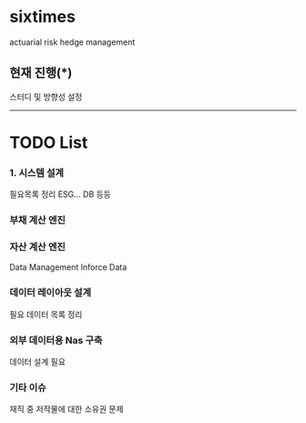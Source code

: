 # sixtimes
actuarial risk hedge management

## 현재 진행(*)
스터디 및 방향성 설정

---

# TODO List

### 1. 시스템 설계
필요목록 정리
ESG... DB 등등

### 부채 계산 엔진
### 자산 계산 엔진
Data Management
Inforce Data

### 데이터 레이아웃 설계
필요 데이터 목록 정리

### 외부 데이터용 Nas 구축
데이터 설계 필요

### 기타 이슈
재직 중 저작물에 대한 소유권 문제
